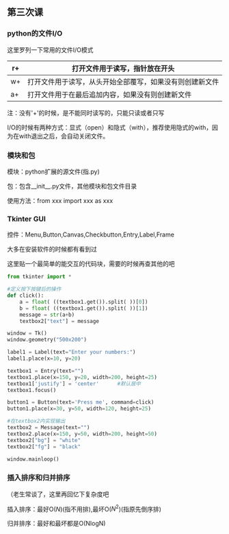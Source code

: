 ## 第三次课

### python的文件I/O

这里罗列一下常用的文件I/O模式

| r+   | 打开文件用于读写，指针放在开头                           |
| ---- | -------------------------------------------------------- |
| w+   | 打开文件用于读写，从头开始全部覆写，如果没有则创建新文件 |
| a+   | 打开文件用于在最后追加内容，如果没有则创建新文件         |

注：没有'+'的时候，是不能同时读写的，只能只读或者只写

I/O的时候有两种方式：显式（open）和隐式（with），推荐使用隐式的with，因为在with退出之后，会自动关闭文件。

### 模块和包

模块：python扩展的源文件(指.py)

包：包含\_\_init\_\_.py文件，其他模块和包文件目录

使用方法：from xxx import xxx as xxx

### Tkinter GUI

控件：Menu,Button,Canvas,Checkbutton,Entry,Label,Frame

大多在安装软件的时候都有看到过

这里贴一个最简单的能交互的代码块，需要的时候再查其他的吧

```python
from tkinter import *

#定义按下按键后的操作
def click():
    a = float( ((textbox1.get()).split( ))[0])
    b = float( ((textbox1.get()).split( ))[1])
    message = str(a+b)
    textbox2["text"] = message

window = Tk()
window.geometry("500x200")

label1 = Label(text="Enter your numbers:")
label1.place(x=10, y=20)

textbox1 = Entry(text="")
textbox1.place(x=150, y=20, width=200, height=25)
textbox1['justify'] = 'center'      #默认居中
textbox1.focus()

button1 = Button(text='Press me', command=click)
button1.place(x=30, y=50, width=120, height=25)

#在textbox2内实现输出
textbox2 = Message(text="")
textbox2.place(x=150, y=50, width=200, height=50)
textbox2["bg"] = "white"
textbox2["fg"] = "black"

window.mainloop()
```

### 插入排序和归并排序

（老生常谈了，这里再回忆下复杂度吧

插入排序：最好O($N$)(指不用排),最坏O($N^2$)(指原先倒序排)

归并排序：最好和最坏都是O(NlogN)